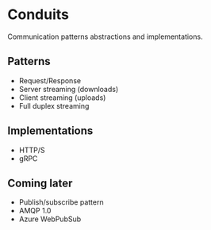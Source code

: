 # Conduits
Communication patterns abstractions and implementations.

## Patterns
- Request/Response
- Server streaming (downloads)
- Client streaming (uploads)
- Full duplex streaming

## Implementations
- HTTP/S
- gRPC

## Coming later
- Publish/subscribe pattern
- AMQP 1.0
- Azure WebPubSub